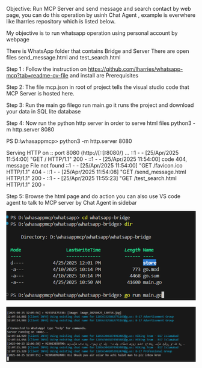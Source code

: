 Objective: Run MCP Server and send message and search contact by web page, you can do this operation by usinh Chat Agent , example is everwhere like lharries repository which is listed below.

My objective is to run whatsapp operation using personal account by webpage

There is WhatsApp folder that contains Bridge and Server
There are open files send_message.html and test_search.html

Step 1 : Follow the instruction on https://github.com/lharries/whatsapp-mcp?tab=readme-ov-file
and install are Prerequisites

Step 2: The file mcp.json in root of project tells the visual studio code that MCP Server is hosted here.

Step 3: Run the main go filego run main.go
        it runs the project and download your data in SQL lite database

Step 4: Now run the python http server in order to serve html files python3 -m http.server 8080

PS D:\whasappmcp>  python3 -m http.server 8080

Serving HTTP on :: port 8080 (http://[::]:8080/) ...
::1 - - [25/Apr/2025 11:54:00] "GET / HTTP/1.1" 200 -
::1 - - [25/Apr/2025 11:54:00] code 404, message File not found
::1 - - [25/Apr/2025 11:54:00] "GET /favicon.ico HTTP/1.1" 404 -
::1 - - [25/Apr/2025 11:54:08] "GET /send_message.html HTTP/1.1" 200 -
::1 - - [25/Apr/2025 11:55:23] "GET /test_search.html HTTP/1.1" 200 -

Step 5: Browse the html page and do action you can also use VS code agent to talk to MCP server by Chat Agent in sidebar

![alt text](image.png)


![alt text](image-1.png)

        